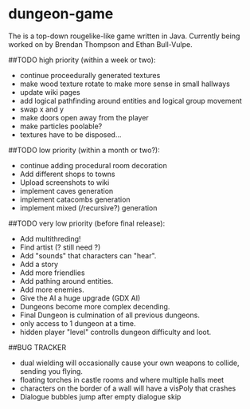 # dungeon-game
The is a top-down rougelike-like game written in Java. Currently being worked on by Brendan Thompson and Ethan  Bull-Vulpe.

##TODO high priority (within a week or two):
* continue proceedurally generated textures
* make wood texture rotate to make more sense in small hallways
* update wiki pages
* add logical pathfinding around entities and logical group movement
* swap x and y
* make doors open away from the player
* make particles poolable?
* textures have to be disposed...

##TODO low priority (within a month or two?):
* continue adding procedural room decoration
* Add different shops to towns
* Upload screenshots to wiki
* implement caves generation
* implement catacombs generation
* implement mixed (/recursive?) generation

##TODO very low priority (before final release):
* Add multithreding!
* Find artist (? still need ?)
* Add "sounds" that characters can "hear".
* Add a story
* Add more friendlies
* Add pathing around entities.
* Add more enemies.
* Give the AI a huge upgrade (GDX AI)
* Dungeons become more complex decending.
* Final Dungeon is culmination of all previous dungeons.
* only access to 1 dungeon at a time.
* hidden player "level" controlls dungeon difficulty and loot.

##BUG TRACKER
* dual wielding will occasionally cause your own weapons to collide, sending you flying.
* floating torches in castle rooms and where multiple halls meet
* characters on the border of a wall will have a visPoly that crashes
* Dialogue bubbles jump after empty dialogue skip
